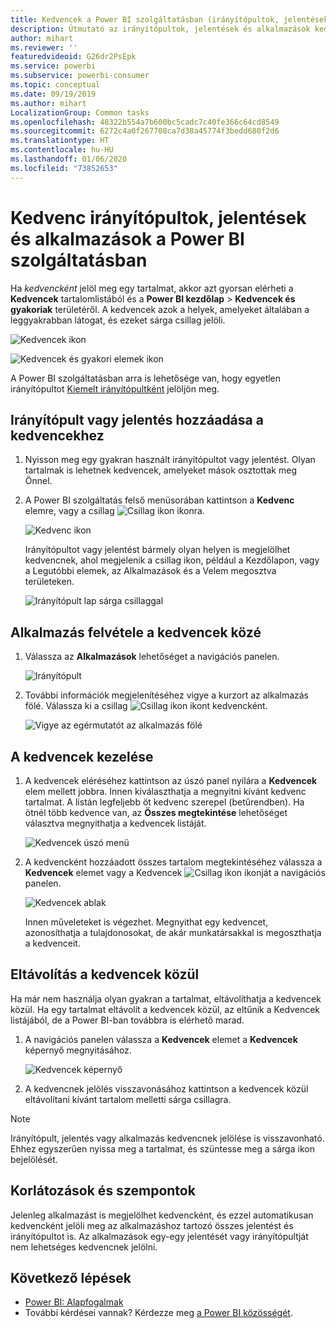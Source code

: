 ```yaml
---
title: Kedvencek a Power BI szolgáltatásban (irányítópultok, jelentések és alkalmazások)
description: Útmutató az irányítópultok, jelentések és alkalmazások kedvencekhez történő hozzáadásához a Power BI szolgáltatásban – dokumentáció
author: mihart
ms.reviewer: ''
featuredvideoid: G26dr2PsEpk
ms.service: powerbi
ms.subservice: powerbi-consumer
ms.topic: conceptual
ms.date: 09/19/2019
ms.author: mihart
LocalizationGroup: Common tasks
ms.openlocfilehash: 48322b554a7b600bc5cadc7c40fe366c64cd8549
ms.sourcegitcommit: 6272c4a0f267708ca7d38a45774f3bedd680f2d6
ms.translationtype: HT
ms.contentlocale: hu-HU
ms.lasthandoff: 01/06/2020
ms.locfileid: "73852653"
---
```

# <a name="favorite-dashboards-reports-and-apps-in-the-power-bi-service"></a>Kedvenc irányítópultok, jelentések és alkalmazások a Power BI szolgáltatásban
Ha *kedvencként* jelöl meg egy tartalmat, akkor azt gyorsan elérheti a **Kedvencek** tartalomlistából és a **Power BI kezdőlap** > **Kedvencek és gyakoriak** területéről. A kedvencek azok a helyek, amelyeket általában a leggyakrabban látogat, és ezeket sárga csillag jelöli.

   ![Kedvencek ikon](./media/end-user-favorite/power-bi-favorite-nav.png)

   ![Kedvencek és gyakori elemek ikon](./media/end-user-favorite/power-bi-home.png)

A Power BI szolgáltatásban arra is lehetősége van, hogy egyetlen irányítópultot [Kiemelt irányítópultként](end-user-featured.md) jelöljön meg.

## <a name="add-a-dashboard-or-report-as-a-favorite"></a>Irányítópult vagy jelentés hozzáadása a kedvencekhez

1. Nyisson meg egy gyakran használt irányítópultot vagy jelentést. Olyan tartalmak is lehetnek kedvencek, amelyeket mások osztottak meg Önnel.

2. A Power BI szolgáltatás felső menüsorában kattintson a **Kedvenc** elemre, vagy a csillag ![Csillag ikon](./media/end-user-favorite/power-bi-favorite-icon.png) ikonra.
   
   ![Kedvenc ikon](./media/end-user-favorite/power-bi-favorite.png)
   
   Irányítópultot vagy jelentést bármely olyan helyen is megjelölhet kedvencnek, ahol megjelenik a csillag ikon, például a Kezdőlapon, vagy a Legutóbbi elemek, az Alkalmazások és a Velem megosztva területeken. 
   
   ![Irányítópult lap sárga csillaggal](./media/end-user-favorite/power-bi-recent.png)

## <a name="add-an-app-as-a-favorite"></a>Alkalmazás felvétele a kedvencek közé

1. Válassza az **Alkalmazások** lehetőséget a navigációs panelen.

   ![Irányítópult](./media/end-user-favorite/power-bi-app.png)

2. További információk megjelenítéséhez vigye a kurzort az alkalmazás fölé. Válassza ki a csillag ![Csillag ikon](./media/end-user-favorite/power-bi-favorite-icon.png) ikont kedvencként.
   
   ![Vigye az egérmutatót az alkalmazás fölé](./media/end-user-favorite/power-bi-hover-app.png)

## <a name="work-with-favorites"></a>A kedvencek kezelése
1. A kedvencek eléréséhez kattintson az úszó panel nyilára a **Kedvencek** elem mellett jobbra. Innen kiválaszthatja a megnyitni kívánt kedvenc tartalmat. A listán legfeljebb öt kedvenc szerepel (betűrendben). Ha ötnél több kedvence van, az **Összes megtekintése** lehetőséget választva megnyithatja a kedvencek listáját. 
   
   ![Kedvencek úszó menü](./media/end-user-favorite/power-bi-favorite-flyout.png)
2. A kedvencként hozzáadott összes tartalom megtekintéséhez válassza a **Kedvencek** elemet vagy a Kedvencek ![Csillag ikon](./media/end-user-favorite/power-bi-favorites-icon.png) ikonját a navigációs panelen. 
   
    ![Kedvencek ablak](./media/end-user-favorite/power-bi-fav-screen.png)
   
   Innen műveleteket is végezhet. Megnyithat egy kedvencet, azonosíthatja a tulajdonosokat, de akár munkatársakkal is megoszthatja a kedvenceit.

## <a name="unfavorite-content"></a>Eltávolítás a kedvencek közül
Ha már nem használja olyan gyakran a tartalmat, eltávolíthatja a kedvencek közül. Ha egy tartalmat eltávolít a kedvencek közül, az eltűnik a Kedvencek listájából, de a Power BI-ban továbbra is elérhető marad.

1. A navigációs panelen válassza a **Kedvencek** elemet a **Kedvencek** képernyő megnyitásához.
   
   ![Kedvencek képernyő](./media/end-user-favorite/power-bi-un-favorite.png)
2. A kedvencnek jelölés visszavonásához kattintson a kedvencek közül eltávolítani kívánt tartalom melletti sárga csillagra.

> [!NOTE]
> Irányítópult, jelentés vagy alkalmazás kedvencnek jelölése is visszavonható. Ehhez egyszerűen nyissa meg a tartalmat, és szüntesse meg a sárga ikon bejelölését. 
> 
> 
## <a name="limitations-and-considerations"></a>Korlátozások és szempontok
Jelenleg alkalmazást is megjelölhet kedvencként, és ezzel automatikusan kedvencként jelöli meg az alkalmazáshoz tartozó összes jelentést és irányítópultot is. Az alkalmazások egy-egy jelentését vagy irányítópultját nem lehetséges kedvencnek jelölni. 

## <a name="next-steps"></a>Következő lépések
- [Power BI: Alapfogalmak](end-user-basic-concepts.md)
- További kérdései vannak? Kérdezze meg [a Power BI közösségét](https://community.powerbi.com/).

